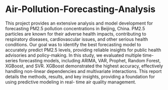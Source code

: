 # Air-Pollution-Forecasting-Analysis
This project provides an extensive analysis and model development for forecasting PM2.5 pollution concentrations in Beijing, China. PM2.5 particles are known for their adverse health impacts, contributing to respiratory diseases, cardiovascular issues, and other serious health conditions. Our goal was to identify the best forecasting model to accurately predict PM2.5 levels, providing reliable insights for public health advisories and policy-making.
In this study, we evaluated multiple time-series forecasting models, including ARIMA, VAR, Prophet, Random Forest, XGBoost, and SVR. XGBoost demonstrated the highest accuracy, effectively handling non-linear dependencies and multivariate interactions. This report details the methods, results, and key insights, providing a foundation for using predictive modeling in real- time air quality management.
